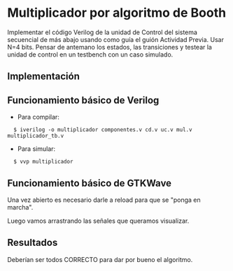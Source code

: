 # Multiplicador por algoritmo de Booth
Implementar el código Verilog de la unidad de Control del sistema secuencial de más abajo usando
como guía el guión Actividad Previa. Usar N=4 bits. Pensar de antemano los estados, las transiciones y
testear la unidad de control en un testbench con un caso simulado.

## Implementación


## Funcionamiento básico de Verilog

- Para compilar:
```terminal
  $ iverilog -o multiplicador componentes.v cd.v uc.v mul.v multiplicador_tb.v
```

- Para simular:
```terminal
  $ vvp multiplicador
```

## Funcionamiento básico de GTKWave
Una vez abierto es necesario darle a reload para que se "ponga en marcha".

Luego vamos arrastrando las señales que queramos visualizar.

## Resultados
Deberían ser todos CORRECTO para dar por bueno el algoritmo.
